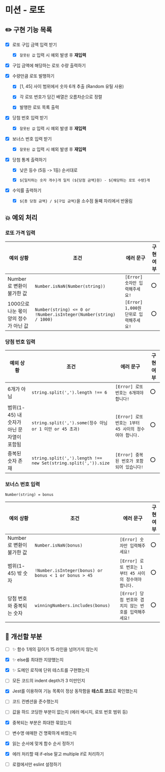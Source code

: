 # 미션 - 로또

## ✏️ 구현 기능 목록

- [x] 로또 구입 금액 입력 받기

  - [x] `잘못된 값` 입력 시 예외 발생 후 **재입력**

- [x] 구입 금액에 해당하는 로또 수량 출력하기

- [x] 수량만큼 로또 발행하기

  - [x] [1, 45] 사이 범위에서 숫자 6개 추출 (Random 유틸 사용)

  - [x] 각 로또 번호가 담긴 배열은 오름차순으로 정렬

  - [x] 발행한 로또 목록 출력

- [x] 당첨 번호 입력 받기

  - [x] `잘못된 값` 입력 시 예외 발생 후 **재입력**

- [x] 보너스 번호 입력 받기

  - [x] `잘못된 값` 입력 시 예외 발생 후 **재입력**

- [x] 당첨 통계 출력하기

  - [x] 낮은 등수 (5등 -> 1등) 순서대로

  - [x] `${일치하는 숫자 개수}개 일치 (${당첨 금액}원) - ${해당하는 로또 수량}개`

- [x] 수익률 출력하기

  - [x] `${총 당첨 금액} / ${구입 금액}`을 소수점 둘째 자리에서 반올림

## 💥 예외 처리

### 로또 가격 입력

| 예외 상황                              | 조건                                                              | 에러 문구                              | 구현 여부 |
| -------------------------------------- | ----------------------------------------------------------------- | -------------------------------------- | --------- |
| Number로 변환이 불가한 값              | `Number.isNaN(Number(string))`                                    | `[Error] 숫자만 입력해주세요!`         | ⭕        |
| 1000으로 나눈 몫이 양의 정수가 아닌 값 | `Number(string) <= 0 or !Number.isInteger(Number(string) / 1000)` | `[Error] 1,000원 단위로 입력해주세요!` | ⭕        |

### 당첨 번호 입력

| 예외 상황                                 | 조건                                                           | 에러 문구                                              | 구현 여부 |
| ----------------------------------------- | -------------------------------------------------------------- | ------------------------------------------------------ | --------- |
| 6개가 아님                                | `string.split(',').length !== 6`                               | `[Error] 로또 번호는 6개여야 합니다!`                  | ⭕        |
| 범위(1-45) 내 숫자가 아닌 문자열이 포함됨 | `string.split(',').some(정수 아님 or 1 미만 or 45 초과)`       | `[Error] 로또 번호는 1부터 45 사이의 정수여야 합니다.` | ⭕        |
| 중복된 숫자 존재                          | `string.split(',').length !== new Set(string.split(',')).size` | `[Error] 중복된 번호가 포함되어 있습니다!`             | ⭕        |

### 보너스 번호 입력

`Number(string) = bonus`

| 예외 상황                 | 조건                                                  | 에러 문구                                              | 구현 여부 |
| ------------------------- | ----------------------------------------------------- | ------------------------------------------------------ | --------- |
| Number로 변환이 불가한 값 | `Number.isNaN(bonus)`                                 | `[Error] 숫자만 입력해주세요!`                         | ⭕        |
| 범위(1-45) 밖 숫자        | `!Number.isInteger(bonus) or bonus < 1 or bonus > 45` | `[Error] 로또 번호는 1부터 45 사이의 정수여야 합니다.` | ⭕        |
| 당첨 번호와 중복되는 숫자 | `winningNumbers.includes(bonus)`                      | `[Error] 당첨 번호와 겹치지 않는 번호를 입력해주세요!` | ⭕        |

## 🤔 개선할 부분

- [ ] ✨ 함수 1개의 길이가 15 라인을 넘어가지 않는지
- [x] ✨ else를 최대한 지양했는지
- [x] ✨ 도메인 로직에 단위 테스트를 구현했는지
- [ ] 모든 코드의 indent depth가 3 미만인지
- [x] Jest를 이용하여 기능 목록이 정상 동작함을 **테스트 코드**로 확인했는지
- [ ] 코드 컨벤션을 준수했는지

- [ ] 값을 하드 코딩한 부분이 없는지 (에러 메시지, 로또 번호 범위 등)
- [x] 중복되는 부분은 최대한 묶었는지
- [ ] 변수명 애매한 건 명확하게 바꿨는지
- [x] 읽는 순서에 맞게 함수 순서 정하기
- [x] 에러 처리할 때 if-else 말고 multiple if로 처리하기
- [ ] 로컬에서만 eslint 설정하기

